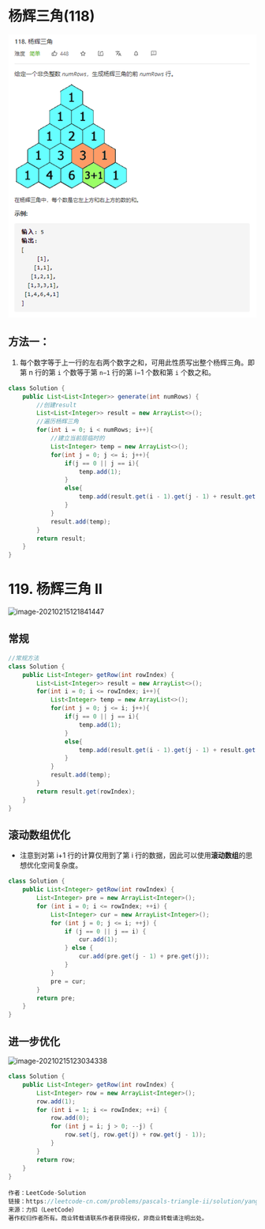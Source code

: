 # 杨辉三角(118)

![image-20210130225416015](https://raw.githubusercontent.com/TWDH/General/pic/img/image-20210130225416015.png)

## 方法一：

1. 每个数字等于上一行的左右两个数字之和，可用此性质写出整个杨辉三角。即第 n 行的第 `i` 个数等于第 `n−1` 行的第 i−1 个数和第 `i` 个数之和。

   

```java
class Solution {
    public List<List<Integer>> generate(int numRows) {
        //创建result
        List<List<Integer>> result = new ArrayList<>();
        //遍历杨辉三角
        for(int i = 0; i < numRows; i++){
            //建立当前层临时的
            List<Integer> temp = new ArrayList<>();
            for(int j = 0; j <= i; j++){
                if(j == 0 || j == i){
                    temp.add(1);
                }
                else{
                    temp.add(result.get(i - 1).get(j - 1) + result.get(i - 1).get(j)); 
                }
            }
            result.add(temp);
        }
        return result;
    }
}
```

# 119. 杨辉三角 II

![image-20210215121841447](https://raw.githubusercontent.com/TWDH/Leetcode-From-Zero/pictures/img/image-20210215121841447.png)

## 常规

```java
//常规方法
class Solution {
    public List<Integer> getRow(int rowIndex) {
        List<List<Integer>> result = new ArrayList<>();
        for(int i = 0; i <= rowIndex; i++){
            List<Integer> temp = new ArrayList<>();
            for(int j = 0; j <= i; j++){
                if(j == 0 || j == i){
                    temp.add(1);
                }
                else{
                    temp.add(result.get(i - 1).get(j - 1) + result.get(i - 1).get(j));
                }
            }
            result.add(temp);
        }
        return result.get(rowIndex);
    }
}
```

## 滚动数组优化

* 注意到对第 i+1 行的计算仅用到了第 i 行的数据，因此可以使用**滚动数组**的思想优化空间复杂度。

```java
class Solution {
    public List<Integer> getRow(int rowIndex) {
        List<Integer> pre = new ArrayList<Integer>();
        for (int i = 0; i <= rowIndex; ++i) {
            List<Integer> cur = new ArrayList<Integer>();
            for (int j = 0; j <= i; ++j) {
                if (j == 0 || j == i) {
                    cur.add(1);
                } else {
                    cur.add(pre.get(j - 1) + pre.get(j));
                }
            }
            pre = cur;
        }
        return pre;
    }
}
```

## 进一步优化

![image-20210215123034338](https://raw.githubusercontent.com/TWDH/Leetcode-From-Zero/pictures/img/image-20210215123034338.png)

```java
class Solution {
    public List<Integer> getRow(int rowIndex) {
        List<Integer> row = new ArrayList<Integer>();
        row.add(1);
        for (int i = 1; i <= rowIndex; ++i) {
            row.add(0);
            for (int j = i; j > 0; --j) {
                row.set(j, row.get(j) + row.get(j - 1));
            }
        }
        return row;
    }
}

作者：LeetCode-Solution
链接：https://leetcode-cn.com/problems/pascals-triangle-ii/solution/yang-hui-san-jiao-ii-by-leetcode-solutio-shuk/
来源：力扣（LeetCode）
著作权归作者所有。商业转载请联系作者获得授权，非商业转载请注明出处。
```

